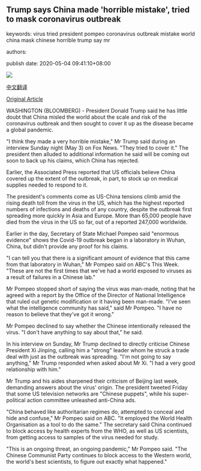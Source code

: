## Trump says China made 'horrible mistake', tried to mask coronavirus outbreak

keywords: virus tried president pompeo coronavirus outbreak mistake world china mask chinese horrible trump say mr

authors: 

publish date: 2020-05-04 09:41:10+08:00

![](https://www.straitstimes.com/sites/default/files/styles/x_large/public/articles/2020/05/04/ab_trump_040520.jpg?itok=lP64cIxO)

[中文翻译](Trump%20says%20China%20made%20%27horrible%20mistake%27%2C%20tried%20to%20mask%20coronavirus%20outbreak_zh.md)

[Original Article](https://www.straitstimes.com/world/united-states/trump-says-china-made-horrible-mistake-tried-to-mask-outbreak)

WASHINGTON (BLOOMBERG) - President Donald Trump said he has little doubt that China misled the world about the scale and risk of the coronavirus outbreak and then sought to cover it up as the disease became a global pandemic.

"I think they made a very horrible mistake," Mr Trump said during an interview Sunday night (May 3) on Fox News. "They tried to cover it." The president then alluded to additional information he said will be coming out soon to back up his claims, which China has rejected.

Earlier, the Associated Press reported that US officials believe China covered up the extent of the outbreak, in part, to stock up on medical supplies needed to respond to it.

The president's comments come as US-China tensions climb amid the rising death toll from the virus in the US, which has the highest reported numbers of infections and deaths of any country, despite the outbreak first spreading more quickly in Asia and Europe. More than 65,000 people have died from the virus in the US so far, out of a reported 247,000 worldwide.

Earlier in the day, Secretary of State Michael Pompeo said "enormous evidence" shows the Covid-19 outbreak began in a laboratory in Wuhan, China, but didn't provide any proof for his claims.

"I can tell you that there is a significant amount of evidence that this came from that laboratory in Wuhan," Mr Pompeo said on ABC's This Week. "These are not the first times that we've had a world exposed to viruses as a result of failures in a Chinese lab."

Mr Pompeo stopped short of saying the virus was man-made, noting that he agreed with a report by the Office of the Director of National Intelligence that ruled out genetic modification or it having been man-made. "I've seen what the intelligence community has said," said Mr Pompeo. "I have no reason to believe that they've got it wrong."

Mr Pompeo declined to say whether the Chinese intentionally released the virus. "I don't have anything to say about that," he said.

In his interview on Sunday, Mr Trump declined to directly criticise Chinese President Xi Jinping, calling him a "strong" leader whom he struck a trade deal with just as the outbreak was spreading. "I'm not going to say anything," Mr Trump responded when asked about Mr Xi. "I had a very good relationship with him."

Mr Trump and his aides sharpened their criticism of Beijing last week, demanding answers about the virus' origin. The president tweeted Friday that some US television networks are "Chinese puppets", while his super-political action committee unleashed anti-China ads.

"China behaved like authoritarian regimes do, attempted to conceal and hide and confuse," Mr Pompeo said on ABC. "It employed the World Health Organisation as a tool to do the same." The secretary said China continued to block access by health experts from the WHO, as well as US scientists, from getting access to samples of the virus needed for study.

"This is an ongoing threat, an ongoing pandemic," Mr Pompeo said. "The Chinese Communist Party continues to block access to the Western world, the world's best scientists, to figure out exactly what happened."